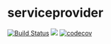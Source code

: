 # serviceprovider
[![Build Status](https://travis-ci.org/jomof/serviceprovider.svg?branch=master)](https://travis-ci.org/jomof/serviceprovider)
[![](https://jitpack.io/v/com.jomofisher/serviceprovider.svg)](https://jitpack.io/#com.jomofisher/serviceprovider)
[![codecov](https://codecov.io/gh/jomof/serviceprovider/branch/master/graph/badge.svg)](https://codecov.io/gh/jomof/serviceprovider)

